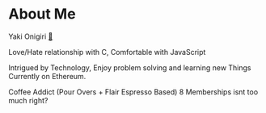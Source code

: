 # About Me

Yaki Onigiri [🍙](https://www.youtube.com/channel/UCvaTdHTWBGv3MKj3KVqJVCw)

Love/Hate relationship with C,
Comfortable with JavaScript

Intrigued by Technology, Enjoy problem solving and learning new Things
Currently on Ethereum.

Coffee Addict (Pour Overs + Flair Espresso Based)
8 Memberships isnt too much right?
